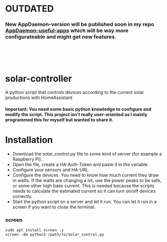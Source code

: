 # OUTDATED
### New AppDaemon-version will be published soon in my repo [AppDaemon-useful-apps](https://github.com/Xitee1/AppDaemon-useful-apps) which will be way more configurateable and might get new features.

<br><br><br>
# solar-controller
A python script that controls devices according to the current solar productions with HomeAssistant

#### Important: You need some basic python knowledge to configure and modify the script. This project isn't really user-oriented as I mainly programmed this for myself but wanted to share it.

# Installation
- Download the solar_control.py file to some kind of server (for example a Raspberry Pi).
- Open the file, create a HA-Auth-Token and paste it in the variable.
- Configure your sensors and HA-URL
- Configure the devices. You need to know how much current they draw in watts.
  If the watts are changing a lot, use the power peaks to be safe, or some other high base current.
  This is needed because the scripts needs to calculate the estimated current so it can turn on/off devices correctly.
- Start the python script on a server and let it run. You can let it run in a screen if you want to close the terminal.

### screen
```
sudo apt install screen -y
screen -dm python3 /path/to/solar_control.py
```
